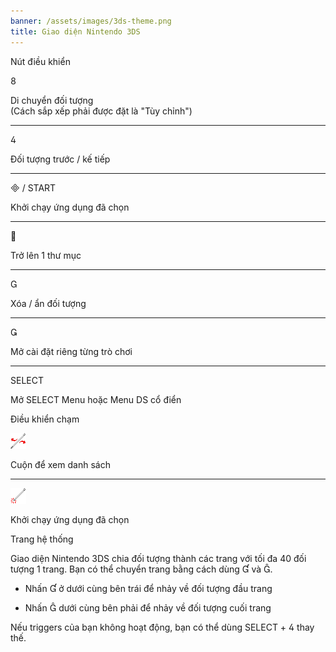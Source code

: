 ```yaml
---
banner: /assets/images/3ds-theme.png
title: Giao diện Nintendo 3DS
---
```


<div id="button-controls" class="section-title">Nút điều khiển</div>
<div class="section-body">
    <div class="button-action-group">
        <p class="button-action button">&#xE079;</p>
        <p class="button-action-text">Di chuyển đối tượng<br>(Cách sắp xếp phải được đặt là "Tùy chỉnh")</p>
    </div>
    <hr>
    <div class="button-action-group">
        <p class="button-action button">&#xE07E;</p>
        <p class="button-action-text">Đối tượng trước / kế tiếp</p>
    </div>
    <hr>
    <div class="button-action-group">
        <p class="button-action"><span class="button">&#xE000; /</span> START</p>
        <p class="button-action-text">Khởi chạy ứng dụng đã chọn</p>
    </div>
    <hr>
    <div class="button-action-group">
        <p class="button-action button">&#xE001;</p>
        <p class="button-action-text">Trở lên 1 thư mục</p>
    </div>
    <hr>
    <div class="button-action-group">
        <p class="button-action button">&#xE002;</p>
        <p class="button-action-text">Xóa / ẩn đối tượng</p>
    </div>
    <hr>
    <div class="button-action-group">
        <p class="button-action button">&#xE003;</p>
        <p class="button-action-text">Mở cài đặt riêng từng trò chơi</p>
    </div>
    <hr>
    <div class="button-action-group">
        <p class="button-action">SELECT</p>
        <p class="button-action-text">Mở SELECT Menu hoặc Menu DS cổ điển</p>
    </div>
</div>

<div id="touch-controls" class="section-title">Điều khiển chạm</div>
<div class="section-body">
    <div class="button-action-group">
        <p class="button-action"><img src="/assets/images/left-right.png"></p>
        <p class="button-action-text">Cuộn để xem danh sách</p>
    </div>
    <hr>
    <div class="button-action-group">
        <p class="button-action"><img src="/assets/images/tap.png"></p>
        <p class="button-action-text">Khởi chạy ứng dụng đã chọn</p>
    </div>
    <!-- <hr>
    <div>
        <p>
            If the Sort Method is set to "Custom", you can drag the icon up to move it.
        </p>
    </div> -->
</div>

<div id="page-system" class="section-title">Trang hệ thống</div>
<div class="section-body">
    <p>
        Giao diện Nintendo 3DS chia đối tượng thành các trang với tối đa 40 đối tượng 1 trang. Bạn có thể chuyển trang bằng cách dùng &#xE004; và &#xE005;.
    </p>
    <ul>
        <li><p>Nhấn &#xE004; ở dưới cùng bên trái để nhảy về đối tượng đầu trang</p></li>
        <li><p>Nhấn &#xE005; dưới cùng bên phải để nhảy về đối tượng cuối trang</p></li>
    </ul>
    <p>
        Nếu triggers của bạn không hoạt động, bạn có thể dùng SELECT + &#xE07E; thay thế.
    </p>
</div>
